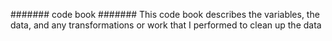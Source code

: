 ####### code book #######
This code book describes the variables, the data, and any transformations or work that I performed to clean up the data
